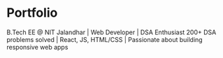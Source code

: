 # Portfolio
B.Tech EE @ NIT Jalandhar | Web Developer | DSA Enthusiast   200+ DSA problems solved | React, JS, HTML/CSS | Passionate about building responsive web apps
